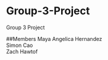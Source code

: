 # Group-3-Project
Group 3 Project

##Members
Maya Angelica Hernandez <br />
Simon Cao <br />
Zach Hawtof

